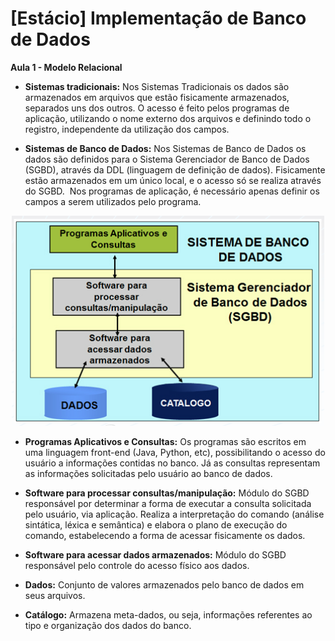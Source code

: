 # [Estácio] Implementação de Banco de Dados

**Aula 1 - Modelo Relacional**

- **Sistemas tradicionais:** Nos Sistemas Tradicionais os dados são armazenados em arquivos que estão fisicamente armazenados, separados uns dos outros. O acesso é feito pelos programas de aplicação, utilizando o nome externo dos arquivos e definindo todo o registro, independente da utilização dos campos.

- **Sistemas de Banco de Dados:** Nos Sistemas de Banco de Dados os dados são definidos para o Sistema Gerenciador de Banco de Dados (SGBD), através da DDL (linguagem de definição de dados). Fisicamente estão armazenados em um único local, e o acesso só se realiza através do SGBD.  Nos programas de aplicação, é necessário apenas definir os campos a serem utilizados pelo programa.

<p align="center"><img src="images/sgbd.png" width="500px"></p>

- **Programas Aplicativos e Consultas:** Os programas são escritos em uma linguagem front-end (Java, Python, etc), possibilitando o acesso do usuário a informações contidas no banco. Já as consultas representam as informações solicitadas pelo usuário ao banco de dados.

- **Software para processar consultas/manipulação:** Módulo do SGBD responsável por determinar a forma de executar a consulta solicitada pelo usuário, via aplicação. Realiza a interpretação do comando (análise sintática, léxica e semântica) e elabora o plano de execução do comando, estabelecendo a forma de acessar fisicamente os dados.

- **Software para acessar dados armazenados:** Módulo do SGBD responsável pelo controle do acesso físico aos dados.

- **Dados:** Conjunto de valores armazenados pelo banco de dados em seus arquivos.

- **Catálogo:** Armazena meta-dados, ou seja, informações referentes ao tipo e organização dos dados do banco.
